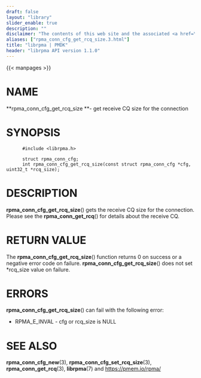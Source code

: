 ```yaml
---
draft: false
layout: "library"
slider_enable: true
description: ""
disclaimer: "The contents of this web site and the associated <a href=\"https://github.com/pmem\">GitHub repositories</a> are BSD-licensed open source."
aliases: ["rpma_conn_cfg_get_rcq_size.3.html"]
title: "librpma | PMDK"
header: "librpma API version 1.1.0"
---
```

{{< manpages >}}

[comment]: <> (SPDX-License-Identifier: BSD-3-Clause)
[comment]: <> (Copyright 2020-2022, Intel Corporation)

# NAME

**rpma_conn_cfg_get_rcq_size **- get receive CQ size for the connection

# SYNOPSIS

          #include <librpma.h>

          struct rpma_conn_cfg;
          int rpma_conn_cfg_get_rcq_size(const struct rpma_conn_cfg *cfg, uint32_t *rcq_size);

# DESCRIPTION

**rpma_conn_cfg_get_rcq_size**() gets the receive CQ size for the
connection. Please see the **rpma_conn_get_rcq**() for details about the
receive CQ.

# RETURN VALUE

The **rpma_conn_cfg_get_rcq_size**() function returns 0 on success or a
negative error code on failure. **rpma_conn_cfg_get_rcq_size**() does
not set \*rcq_size value on failure.

# ERRORS

**rpma_conn_cfg_get_rcq_size**() can fail with the following error:

-   RPMA_E\_INVAL - cfg or rcq_size is NULL

# SEE ALSO

**rpma_conn_cfg_new**(3), **rpma_conn_cfg_set_rcq_size**(3),
**rpma_conn_get_rcq**(3), **librpma**(7) and https://pmem.io/rpma/
